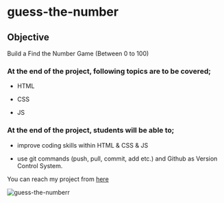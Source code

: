 # guess-the-number

## Objective

Build a Find the Number Game (Between 0 to 100)

### At the end of the project, following topics are to be covered;

- HTML 

- CSS

- JS

### At the end of the project, students will be able to;

- improve coding skills within HTML & CSS & JS

- use git commands (push, pull, commit, add etc.) and Github as Version Control System.

You can reach my project from [here](https://i-want-to-play-a-gamee.netlify.app/)

![guess-the-numberr](https://user-images.githubusercontent.com/98649983/172426644-7be25654-8142-45fb-bf9b-8729254f1330.gif)

